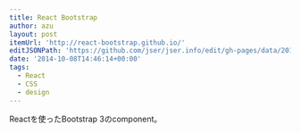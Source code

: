 ```yaml
---
title: React Bootstrap
author: azu
layout: post
itemUrl: 'http://react-bootstrap.github.io/'
editJSONPath: 'https://github.com/jser/jser.info/edit/gh-pages/data/2014/10/index.json'
date: '2014-10-08T14:46:14+00:00'
tags:
  - React
  - CSS
  - design
---
```

Reactを使ったBootstrap 3のcomponent。
